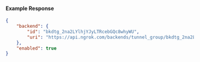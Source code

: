 <!-- Code generated for API Clients. DO NOT EDIT. -->

#### Example Response

```json
{
	"backend": {
		"id": "bkdtg_2na2LYlhjYJyLTRcebGQc8whyWU",
		"uri": "https://api.ngrok.com/backends/tunnel_group/bkdtg_2na2LYlhjYJyLTRcebGQc8whyWU"
	},
	"enabled": true
}
```
